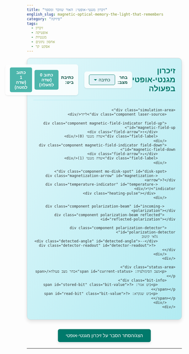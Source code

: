 ```yaml
---
title: "זיכרון מגנטי-אופטי: האור שזוכר ומספר"
english_slug: magnetic-optical-memory-the-light-that-remembers
category: "פיזיקה"
tags:
  - זיכרון
  - אופטיקה
  - מגנטיות
  - אחסון נתונים
  - אפקט קר
---
```


<div id="mo-simulation" class="simulation-container">
    <div class="simulation-header">
        <div class="simulation-title">זיכרון מגנטי-אופטי בפעולה</div>
        <div class="controls-panel">
            <div class="control-group">
                <label for="mode-select">בחר מצב:</label>
                <select id="mode-select" class="control-select">
                    <option value="write">כתיבה</option>
                    <option value="read">קריאה</option>
                </select>
            </div>
            <div id="write-controls" class="control-group action-controls">
                <label>כתיבת ביט:</label>
                <button class="control-button" id="set-bit-0" data-bit="0">כתוב 0 (שדה למעלה)</button>
                <button class="control-button" id="set-bit-1" data-bit="1">כתוב 1 (שדה למטה)</button>
            </div>
            <div id="read-controls" class="control-group action-controls" style="display: none;">
                <!-- Read mode is triggered by mode switch and simulation flow -->
                 <button class="control-button" id="read-button">בצע קריאה</button>
            </div>
        </div>
    </div>

    <div class="simulation-area">
        <div class="component laser-source">לייזר</div>

        <div class="component magnetic-field-indicator field-up" id="magnetic-field-up">
            <div class="field-arrow">↑</div>
            <div class="field-label">שדה מגנטי (0)</div>
        </div>
        <div class="component magnetic-field-indicator field-down" id="magnetic-field-down">
            <div class="field-arrow">↓</div>
            <div class="field-label">שדה מגנטי (1)</div>
        </div>

        <div class="component mo-disk-spot" id="disk-spot">
            <div class="magnetization-arrow" id="magnetization-arrow">?</div>
            <div class="temperature-indicator" id="temperature-indicator">קר</div>
             <div class="heating-pulse"></div>
        </div>

         <div class="component polarization-beam" id="incoming-polarization"></div>
         <div class="component polarization-beam reflected" id="reflected-polarization"></div>

        <div class="component polarization-detector" id="polarization-detector">
            גלאי קיטוב
            <div class="detected-angle" id="detected-angle">--</div>
             <div class="detector-readout" id="detector-readout">?</div>
        </div>
    </div>

    <div class="status-area">
        <p>מצב הסימולציה: <span id="current-status">בחר מצב פעולה</span></p>
        <div class="bit-info">
            <p>ביט אגור: <span id="stored-bit" class="bit-value">?</span></p>
            <p>ביט שנקרא: <span id="read-bit" class="bit-value">?</span></p>
        </div>
    </div>
</div>

<style>
/* General Layout and Styling */
#mo-simulation {
    font-family: 'Varela Round', sans-serif; /* More modern font */
    direction: rtl; /* Right-to-left */
    border: 1px solid #d1d1d1;
    padding: 20px;
    margin-bottom: 25px;
    background: linear-gradient(to bottom right, #e0f7fa, #b2ebf2); /* Soft gradient background */
    border-radius: 12px;
    box-shadow: 0 6px 12px rgba(0, 0, 0, 0.1);
    color: #333;
}

.simulation-header {
    display: flex;
    justify-content: space-between;
    align-items: center;
    margin-bottom: 25px;
    padding-bottom: 15px;
    border-bottom: 1px solid #b2ebf2;
}

.simulation-title {
    font-size: 1.8em;
    font-weight: bold;
    color: #00796b; /* Teal color */
}

.controls-panel {
    display: flex;
    gap: 20px;
    align-items: center;
}

.control-group {
    display: flex;
    align-items: center;
    gap: 8px;
    background-color: rgba(255, 255, 255, 0.8);
    padding: 10px 15px;
    border-radius: 8px;
    box-shadow: 0 2px 4px rgba(0, 0, 0, 0.08);
}

.control-group label {
    font-weight: bold;
    color: #004d40; /* Darker teal */
}

.control-select, .control-button {
    padding: 8px 15px;
    border: 1px solid #00796b;
    border-radius: 5px;
    cursor: pointer;
    font-size: 1em;
    transition: background-color 0.3s ease, transform 0.1s ease;
}

.control-select {
    background-color: #e0f2f7;
    color: #004d40;
    appearance: none; /* Remove default arrow */
    background-image: url('data:image/svg+xml;utf8,<svg fill="%2300796b" height="24" viewBox="0 0 24 24" width="24" xmlns="http://www.w3.org/2000/svg"><path d="M7 10l5 5 5-5z"/><path d="M0 0h24v24H0z" fill="none"/></svg>');
    background-repeat: no-repeat;
    background-position: left 8px center; /* Position arrow on the left */
    padding-left: 30px; /* Space for arrow */
}

.control-button {
    background-color: #4db6ac; /* Light teal */
    color: white;
    font-weight: bold;
    border: none;
}

.control-button:hover {
    background-color: #26a69a; /* Darker teal on hover */
}

.control-button:active {
    transform: scale(0.98);
}

.control-button:disabled {
    background-color: #b2dfdb;
    cursor: not-allowed;
}


.simulation-area {
    position: relative;
    width: 100%;
    min-height: 450px; /* Increased height for visual flow */
    background-color: #ffffff;
    border: 1px solid #b2ebf2;
    border-radius: 8px;
    box-shadow: inset 0 0 8px rgba(0, 0, 0, 0.05);
    padding: 20px;
    display: flex;
    justify-content: center; /* Center content horizontally */
    align-items: flex-start; /* Align content to the top */
}

.component {
    position: absolute;
    text-align: center;
    padding: 8px 12px;
    border-radius: 6px;
    font-size: 0.9em;
    white-space: nowrap;
}

.laser-source {
    top: 20px;
    left: 50%;
    transform: translateX(-50%);
    background-color: #e57373; /* Light red */
    color: white;
    font-weight: bold;
    z-index: 20; /* Above beams initially */
}

.magnetic-field-indicator {
    top: 50%;
    transform: translateY(-50%);
    background-color: rgba(100, 181, 246, 0.9); /* Light blue with opacity */
    color: #0d47a1; /* Dark blue */
    font-weight: bold;
    box-shadow: 0 0 10px rgba(66, 165, 245, 0.5); /* Blue glow */
    opacity: 0; /* Hidden by default */
    transition: opacity 0.5s ease, transform 0.5s ease;
    display: flex;
    flex-direction: column;
    align-items: center;
    gap: 4px;
    width: 80px;
    padding: 10px;
}

.magnetic-field-indicator.field-up {
    right: 10%; /* Position on the right for RTL */
    transform: translateY(-50%) translateX(20px); /* Start slightly off-screen */
}

.magnetic-field-indicator.field-down {
    left: 10%; /* Position on the left for RTL */
    transform: translateY(-50%) translateX(-20px); /* Start slightly off-screen */
}

.magnetic-field-indicator.active {
    opacity: 1;
     transform: translateY(-50%) translateX(0);
}

.field-arrow {
    font-size: 1.8em;
    font-weight: bold;
}

.field-label {
    font-size: 0.8em;
}


.mo-disk-spot {
    width: 100px;
    height: 100px;
    background-color: #80cbc4; /* Cool state */
    border-radius: 50%;
    display: flex;
    flex-direction: column;
    justify-content: center;
    align-items: center;
    position: absolute;
    top: 150px; /* Center vertically in the intended flow */
    left: 50%;
    transform: translateX(-50%);
    transition: background-color 0.6s ease, transform 0.3s ease;
    overflow: visible; /* Allow pulse animation to extend */
    border: 3px solid #004d40; /* Dark teal border */
    box-shadow: 0 4px 8px rgba(0,0,0,0.15);
    z-index: 5; /* Below beams initially */
}

.mo-disk-spot.hot {
    background-color: #ffab91; /* Hot state */
     box-shadow: 0 4px 15px rgba(255, 87, 34, 0.6); /* Orange glow */
}

.heating-pulse {
    position: absolute;
    top: 50%;
    left: 50%;
    transform: translate(-50%, -50%);
    width: 0;
    height: 0;
    background-color: rgba(255, 87, 34, 0.7); /* Pulse color */
    border-radius: 50%;
    opacity: 0;
    transition: all 0.8s ease-out;
     z-index: -1; /* Behind main spot content */
}

.mo-disk-spot.heating .heating-pulse {
    animation: pulse-heat 1.5s ease-out forwards;
}

@keyframes pulse-heat {
    0% { width: 0; height: 0; opacity: 0.7; }
    50% { width: 150px; height: 150px; opacity: 0.3; }
    100% { width: 200px; height: 200px; opacity: 0; }
}


.magnetization-arrow {
    font-size: 3.5em; /* Larger arrow */
    font-weight: bolder;
    color: #0d47a1; /* Dark blue */
    transition: transform 0.5s ease-in-out;
}

.magnetization-arrow.up {
    transform: rotate(0deg);
}

.magnetization-arrow.down {
    transform: rotate(180deg);
}

.temperature-indicator {
    position: absolute;
    bottom: -20px; /* Below the disk */
    left: 50%;
    transform: translateX(-50%);
    font-size: 0.85em;
    color: #333;
    background-color: rgba(255, 255, 255, 0.9);
    padding: 3px 8px;
    border-radius: 4px;
    box-shadow: 0 1px 3px rgba(0,0,0,0.1);
}

.polarization-beam {
     position: absolute;
     width: 8px; /* Thicker beam */
     height: 120px; /* Longer beam */
     background: linear-gradient(to bottom, rgba(255,238,88,0.9), rgba(255,160,0,0.9)); /* Yellow/Orange polarized light */
     left: calc(50% - 4px); /* Center over the spot */
     transform-origin: center top;
     top: 60px; /* Starts below laser */
     opacity: 0; /* Hidden initially */
     transition: transform 0.6s ease-in-out, opacity 0.5s ease, top 0.6s ease;
     z-index: 8; /* Above disk, below laser source */
     box-shadow: 0 0 10px rgba(255, 160, 0, 0.5); /* Orange glow */
}

#incoming-polarization {
     height: 90px; /* Length to hit the disk */
     transform: translateY(0); /* Start position */
     opacity: 0;
}

#reflected-polarization {
    top: calc(60px + 90px); /* Starts exactly where incoming beam hits disk */
    transform-origin: center top; /* Rotate from the point of reflection */
    transform: rotate(0deg); /* Initial state */
    height: 100px; /* Length reflecting upwards */
    background: linear-gradient(to top, rgba(255,238,88,0.9), rgba(255,160,0,0.9)); /* Gradient direction reversed */
    opacity: 0;
}

.polarization-detector {
    position: absolute;
    bottom: 20px;
    left: 50%;
    transform: translateX(-50%);
    background-color: #bdbdbd; /* Grey color */
    color: #424242;
    padding: 10px 15px;
    border-radius: 8px;
    text-align: center;
    width: 150px;
    opacity: 0; /* Hidden initially */
    transition: opacity 0.5s ease;
    box-shadow: 0 2px 5px rgba(0,0,0,0.1);
    font-weight: bold;
    z-index: 8; /* Same as beams */
}

.detected-angle {
    margin-top: 5px;
    font-weight: bold;
    color: #004d40; /* Dark teal */
    font-size: 1.1em;
}

.detector-readout {
    margin-top: 8px;
    font-size: 1.6em;
    font-weight: bolder;
    color: #e65100; /* Deep Orange */
}

/* Status Area Styling */
.status-area {
    margin-top: 25px;
    padding-top: 15px;
    border-top: 1px solid #b2ebf2;
    text-align: center;
    font-size: 1em;
    color: #004d40;
}

.status-area p {
    margin-bottom: 8px;
    font-weight: bold;
}

.status-area span {
    font-weight: normal;
    color: #333;
}

.bit-info {
    display: flex;
    justify-content: center;
    gap: 30px;
    margin-top: 10px;
}

.bit-value {
    font-weight: bold;
    color: #e65100; /* Deep Orange */
    font-size: 1.1em;
}


/* Explanation Section Styling */
button#toggle-explanation {
    display: block;
    margin: 30px auto 20px auto;
    padding: 12px 25px;
    font-size: 1.1em;
    cursor: pointer;
    background-color: #00796b; /* Teal */
    color: white;
    border: none;
    border-radius: 6px;
    transition: background-color 0.3s ease;
    font-family: 'Varela Round', sans-serif;
    box-shadow: 0 4px 8px rgba(0, 0, 0, 0.1);
}

button#toggle-explanation:hover {
    background-color: #004d40; /* Darker teal */
}

#explanation-content {
    border: 1px solid #d1d1d1;
    padding: 20px;
    background-color: #ffffff;
    border-radius: 12px;
    box-shadow: 0 6px 12px rgba(0, 0, 0, 0.08);
    display: none; /* Hidden by default */
    line-height: 1.7;
    color: #333;
}

#explanation-content h2, #explanation-content h3 {
    color: #00796b;
    margin-top: 20px;
    margin-bottom: 10px;
    border-bottom: 1px solid #e0f2f7;
    padding-bottom: 5px;
}

#explanation-content h2 {
    font-size: 1.6em;
}

#explanation-content h3 {
    font-size: 1.3em;
}

#explanation-content p {
    margin-bottom: 15px;
}

#explanation-content ol, #explanation-content ul {
    margin-bottom: 15px;
    padding-right: 20px; /* Indent list items */
}

#explanation-content li {
    margin-bottom: 8px;
}

#explanation-content strong {
    color: #004d40;
}

/* Add some basic responsive adjustments */
@media (max-width: 768px) {
    .simulation-header {
        flex-direction: column;
        align-items: flex-start;
        gap: 15px;
    }
    .controls-panel {
        flex-direction: column;
        gap: 10px;
        width: 100%;
    }
    .control-group {
        width: 100%;
        justify-content: center;
        flex-wrap: wrap;
    }
     .simulation-area {
         min-height: 400px;
     }
     .component {
         position: static; /* Allow components to stack */
         transform: none !important; /* Override absolute positioning transforms */
         margin-bottom: 15px; /* Add space between stacked components */
     }
     .mo-disk-spot {
         width: 80px;
         height: 80px;
     }
     .magnetization-arrow {
         font-size: 2.5em;
     }
     .heating-pulse {
         /* May need specific adjustments for stacked layout */
     }
     .polarization-beam, #reflected-polarization {
         display: none; /* Hide complex animations on small screens */
     }
     .polarization-detector {
         width: auto;
     }
}

</style>

<button id="toggle-explanation">הצג/הסתר הסבר על זיכרון מגנטי-אופטי</button>

<div id="explanation-content">
    <h2>קסם האור והמגנט: איך זיכרון מגנטי-אופטי עובד?</h2>
    <p>דמיינו דיסק שמצד אחד נראה כמו תקליטור רגיל, אבל מצד שני יכול לשמור ולמחוק מידע שוב ושוב! זה בדיוק הקסם שמאחורי זיכרון מגנטי-אופטי (MO). במקום להשתמש רק במגנטיות כמו בדיסק קשיח, או רק באור כמו בתקליטור חד-פעמי, זיכרון MO מחבר בין שני העולמות כדי לאחסן נתונים בצורה יציבה וניתנת לשינוי.</p>

    <h3>לב הטכנולוגיה: מגנטיות שמושפעת מחום</h3>
    <p>החומר הסודי בדיסק MO הוא שכבה דקה של חומר מיוחד (למשל, סגסוגת של מתכות נדירות עם ברזל). החומר הזה הוא מגנטי, אבל יש לו תכונה מעניינת: מעל טמפרטורה מסוימת, הנקראת 'טמפרטורת קירי', הוא מאבד את ה'זיכרון' המגנטי שלו. בטמפרטורה הזו, קל מאוד לשנות את כיוון המגנוט שלו באמצעות שדה מגנטי חיצוני חלש.</p>

    <h3>שלב 1: כתיבת המידע (הפיכת המגנט בעזרת לייזר)</h3>
    <p>כדי לכתוב ביט מידע (0 או 1) על הדיסק, מתרחשים שני דברים במקביל:</p>
    <ol>
        <li><strong>חימום נקודתי בלייזר:</strong> קרן לייזר חזקה יחסית מתמקדת בנקודה זעירה על הדיסק ומחממת אותה במהירות מעל טמפרטורת קירי. בנקודה זו, החומר "שוכח" את המגנוט הקודם שלו.</li>
        <li><strong>הפעלת שדה מגנטי:</strong> בזמן שהנקודה חמה, מופעל עליה שדה מגנטי חיצוני חלש בכיוון הרצוי - למעלה עבור 0, או למטה עבור 1. כשהנקודה מתקררת (מיד לאחר שהלייזר מפסיק לחמם אותה), החומר "זוכר" את כיוון השדה שהיה שם ברגע הקירור, ושומר עליו גם לאחר שהשדה החיצוני מוסר. כך נכתב הביט.</li>
    </ol>
     <p><strong>טיפ למתקדמים:</strong> לרוב, כתיבה מלאה כללה למעשה שתי פעולות: מחיקה (חימום והפעלת שדה בכיוון ניטרלי או קבוע) ולאחר מכן כתיבה (חימום והפעלת שדה בכיוון הרצוי). זה הפך את הכתיבה לאיטית יחסית.</p>

    <h3>שלב 2: קריאת המידע (גילוי סיבוב האור)</h3>
    <p>הקריאה היא החלק המגניב והאופטי של הסיפור, והיא לא משנה את המידע האגור:</p>
    <ol>
        <li><strong>לייזר עדין ומקוטב:</strong> קרן לייזר חלשה (שלא מחממת את הדיסק) מוקרנת על הנקודה. קרן זו מקוטבת, כלומר גלי האור שלה מתנדנדים רק בכיוון אחד (נניח, אנכית).</li>
        <li><strong>אפקט קר - הריקוד המגנטי של האור:</strong> כשהאור הזה מוחזר מהנקודה הממוגנטת, כיוון המגנוט של הנקודה גורם למישור הקיטוב של האור המוחזר להסתובב בזווית קטנה מאוד. הכיוון של הסיבוב הזה (ימינה או שמאלה) תלוי בכיוון המגנוט של הנקודה (למעלה או למטה). זהו 'אפקט קר המגנטו-אופטי'.</li>
        <li><strong>גלאי הקיטוב קולט:</strong> האור המוחזר עובר דרך גלאי קיטוב. הגלאי הזה יודע לזהות את זווית הקיטוב של האור. אם האור הסתובב ימינה, זה אומר שהנקודה ממוגנטת בכיוון 0; אם הסתובב שמאלה, זה אומר 1 (או להיפך, תלוי בתכנון המערכת). כך המערכת 'קוראת' את הביט האגור.</li>
    </ol>

    <h3>למה זה לא איתנו היום?</h3>
    <p>למרות שהיה לזיכרון MO יתרונות כמו עמידות ויכולת מחיקה וכתיבה רב פעמית (בניגוד לתקליטורים צרובים חד-פעמיים), היו לו חסרונות משמעותיים שהביאו לדעיכתו מול טכנולוגיות אחרות. העיקרי שבהם היה המהירות: תהליך הכתיבה שדורש חימום וקירור היה איטי משמעותית מדי בהשוואה לכוננים קשיחים שהלכו והשתפרו במהירות. בנוסף, הדרייבים והמדיות היו יקרים יותר, והקיבולת, למרות שגדלה עם השנים, נותרה נמוכה יותר ממתחרים אחרים.</p>

    <h3>לסיכום</h3>
    <p>זיכרון מגנטי-אופטי הוא דוגמה מצוינת לשילוב גאוני של עקרונות מפיזיקה שונים - מגנטיות, חום ואופטיקה - כדי ליצור אמצעי אחסון ייחודי שסיפק פתרון מעניין לצורך באחסון מידע ארכיוני וניתן לשינוי בתקופה שלפני עידן ה-USB והענן.</p>
</div>

<script>
document.addEventListener('DOMContentLoaded', () => {
    const modeSelect = document.getElementById('mode-select');
    const writeControls = document.getElementById('write-controls');
    const readControls = document.getElementById('read-controls');
    const setBit0Button = document.getElementById('set-bit-0');
    const setBit1Button = document.getElementById('set-bit-1');
    const readButton = document.getElementById('read-button'); // Added read button
    const diskSpot = document.getElementById('disk-spot');
    const magnetizationArrow = document.getElementById('magnetization-arrow');
    const temperatureIndicator = document.getElementById('temperature-indicator');
    const magneticFieldUp = document.getElementById('magnetic-field-up');
    const magneticFieldDown = document.getElementById('magnetic-field-down');
    const incomingPolarization = document.getElementById('incoming-polarization');
    const reflectedPolarization = document.getElementById('reflected-polarization');
    const polarizationDetector = document.getElementById('polarization-detector');
    const detectedAngleSpan = document.getElementById('detected-angle'); // Renamed for clarity
     const detectorReadout = document.getElementById('detector-readout'); // Added for clarity
    const currentStatus = document.getElementById('current-status');
    const storedBitSpan = document.getElementById('stored-bit');
    const readBitSpan = document.getElementById('read-bit');
    const toggleExplanationButton = document.getElementById('toggle-explanation');
    const explanationContent = document.getElementById('explanation-content');
    const heatingPulse = diskSpot.querySelector('.heating-pulse'); // Get the pulse element

    let storedBit = '?'; // Can be '0', '1', or '?'
    const kerrRotationDegrees = 15; // Example angle in degrees for Kerr effect (made it slightly larger for visibility)
    let isSimulating = false; // Flag to prevent multiple operations at once

    // --- Helper Functions ---

    function updateStatus(statusText) {
        currentStatus.textContent = statusText;
    }

    function setStoredBit(bit) {
        storedBit = bit;
        storedBitSpan.textContent = storedBit === '?' ? '?' : bit;
        magnetizationArrow.className = 'magnetization-arrow'; // Reset class
        if (storedBit === '0') {
            magnetizationArrow.classList.add('up');
            magnetizationArrow.textContent = '↑';
            magnetizationArrow.style.opacity = '1';
        } else if (storedBit === '1') {
            magnetizationArrow.classList.add('down');
            magnetizationArrow.textContent = '↓';
            magnetizationArrow.style.opacity = '1';
        } else {
             magnetizationArrow.textContent = '?';
             magnetizationArrow.style.opacity = '0.5'; // Indicate unknown state visually
        }
         readBitSpan.textContent = '?'; // Reset read bit on change
         detectedAngleSpan.textContent = '--'; // Reset detected angle
         detectorReadout.textContent = '?'; // Reset detector readout
    }

    function setTemperature(state) {
        diskSpot.classList.remove('hot', 'cool', 'heating');
        diskSpot.classList.add(state);
        temperatureIndicator.textContent = state === 'hot' ? 'חם (מעל Tc)' : 'קר (מתחת לTc)';
         if (state === 'hot') {
             diskSpot.classList.add('heating'); // Trigger pulse animation
         }
    }

    function showMagneticField(direction) {
        magneticFieldUp.classList.remove('active');
        magneticFieldDown.classList.remove('active');
        if (direction === 'up') {
            magneticFieldUp.classList.add('active');
        } else if (direction === 'down') {
            magneticFieldDown.classList.add('active');
        }
    }

     function showPolarizationBeams(incomingOpacity, reflectedOpacity, reflectedRotation = 0) {
         incomingPolarization.style.opacity = incomingOpacity;
         reflectedPolarization.style.opacity = reflectedOpacity;

         // Reset rotation immediately if hiding
         if (reflectedOpacity === 0) {
             reflectedPolarization.style.transition = 'none';
             reflectedPolarization.style.transform = 'rotate(0deg)';
             // Force reflow to apply the non-transitioned change before setting transition back
             reflectedPolarization.offsetHeight;
         }

         // Apply rotation with transition if showing
         if (reflectedOpacity > 0) {
             reflectedPolarization.style.transition = 'transform 1s ease-in-out, opacity 0.5s ease';
             reflectedPolarization.style.transform = `rotate(${reflectedRotation}deg)`;
         }
     }

    function showDetector(opacity) {
        polarizationDetector.style.opacity = opacity;
        detectedAngleSpan.style.opacity = opacity;
         detectorReadout.style.opacity = opacity;
    }

    function setControlsEnabled(enabled) {
        modeSelect.disabled = !enabled;
        setBit0Button.disabled = !enabled;
        setBit1Button.disabled = !enabled;
        readButton.disabled = !enabled;
         isSimulating = !enabled;
    }


    // --- Mode Handling ---

    function setMode(mode) {
         if (isSimulating) return; // Prevent mode change during simulation

        if (mode === 'write') {
            writeControls.style.display = 'flex'; // Use flex for layout
            readControls.style.display = 'none';
             showPolarizationBeams(0, 0); // Hide light beams
             showDetector(0); // Hide detector
            updateStatus('בחר ביט לכתיבה על הדיסק');
             // Ensure spot is cool and magnetization is visible based on stored bit
             setTemperature('cool');
             showMagneticField('none');
             setStoredBit(storedBit); // Refresh magnetization arrow
        } else if (mode === 'read') {
            writeControls.style.display = 'none';
            readControls.style.display = 'block';
             showMagneticField('none'); // Hide magnetic fields
            updateStatus('מוכן לקריאה. לחץ "בצע קריאה"');
             // Ensure spot is cool
             setTemperature('cool');
            // Show polarization beams and detector structure (will become visible with opacity)
            showPolarizationBeams(0, 0); // Start hidden, animation will show
            showDetector(1); // Detector background appears, text hidden
            detectedAngleSpan.textContent = '--';
             detectorReadout.textContent = '?';
        }
    }

    // --- Write Process Simulation ---

    function startWrite(bit) {
         if (isSimulating) return;
         setControlsEnabled(false);

        updateStatus(`מתחיל תהליך כתיבת ביט ${bit}...`);
        setStoredBit('?'); // Indicate state change is starting

        // Step 1: Apply Magnetic Field
        setTimeout(() => {
             showMagneticField(bit === '0' ? 'up' : 'down');
             updateStatus(`מפעיל שדה מגנטי בכיוון ${bit === '0' ? 'למעלה' : 'למטה'}`);
        }, 500); // Delay before field appears

        // Step 2: Heat with Laser
        setTimeout(() => {
            setTemperature('hot');
            updateStatus('מחמם את הנקודה עם לייזר...');
        }, 1500); // Delay after field appears

        // Step 3: Spot is Hot and Field is On - Magnetization changes
        setTimeout(() => {
             updateStatus(`נקודה חמה, שדה פעיל. משנה מגנוט...`);
        }, 2500); // Delay during hot phase

        // Step 4: Cool down, Magnetization locks, Field removed
        setTimeout(() => {
            setTemperature('cool');
            setStoredBit(bit); // Lock in the new bit
            showMagneticField('none');
            updateStatus(`התקררות הסתיימה. ביט ${bit} נכתב ואוחסן!`);
             setControlsEnabled(true);
        }, 3500); // Delay for cooling/locking

    }

    // --- Read Process Simulation ---

    function performRead() {
        if (isSimulating) return;

        if (storedBit === '?') {
            updateStatus('אין ביט אגור לקריאה.');
            readBitSpan.textContent = '?';
            detectedAngleSpan.textContent = '--';
            detectorReadout.textContent = '?';
             showPolarizationBeams(0, 0); // Ensure beams are off
             showDetector(1); // Keep detector visible but show no reading
            return;
        }

         setControlsEnabled(false);
        updateStatus(`מתחיל תהליך קריאת ביט אגור (${storedBit})...`);
         detectedAngleSpan.textContent = '--'; // Reset angle display
         detectorReadout.textContent = '?'; // Reset readout display

        // Step 1: Fire Laser (Low Power) and show incoming beam
        setTimeout(() => {
             updateStatus('שולח קרן לייזר מקוטבת לעבר הדיסק...');
             showPolarizationBeams(1, 0); // Show incoming, hide reflected
        }, 500); // Delay before beam appears

        // Step 2: Beam hits disk, reflected beam appears
         setTimeout(() => {
             updateStatus('הקרן פוגעת בדיסק, האור מוחזר...');
              // Simulate Kerr effect rotation based on stored bit
             let angle = 0;
             if (storedBit === '0') {
                  angle = kerrRotationDegrees; // e.g., Rotate +15 deg for 0
             } else if (storedBit === '1') {
                  angle = -kerrRotationDegrees; // e.g., Rotate -15 deg for 1
             }
              showPolarizationBeams(1, 1, angle); // Show reflected beam with rotation
         }, 1500); // Delay for beam travel to disk and reflection start

        // Step 3: Reflected beam reaches detector, angle is detected
        setTimeout(() => {
             updateStatus('האור המוחזר מגיע לגלאי הקיטוב...');
             let angleDisplay = storedBit === '0' ? `+${kerrRotationDegrees}°` : `-${kerrRotationDegrees}°`;
             detectedAngleSpan.textContent = `זווית: ${angleDisplay}`;
             detectorReadout.textContent = storedBit; // Display the read bit
             readBitSpan.textContent = storedBit;

            updateStatus(`קריאה בוצעה! ביט שנקרא: ${storedBit}`);
             setControlsEnabled(true);
        }, 2500); // Delay for reflected beam travel to detector

         // Step 4: Simulation ends, beams fade out slightly after
         setTimeout(() => {
             showPolarizationBeams(0.5, 0.5, reflectedPolarization.style.transform.match(/rotate\(([^)]+)\)/)[1]); // Keep rotation but reduce opacity
         }, 3500);

    }


    // --- Event Listeners ---

    modeSelect.addEventListener('change', (event) => {
        setMode(event.target.value);
    });

    setBit0Button.addEventListener('click', () => {
        if (modeSelect.value === 'write') {
             startWrite('0');
        }
    });

    setBit1Button.addEventListener('click', () => {
         if (modeSelect.value === 'write') {
            startWrite('1');
        }
    });

     readButton.addEventListener('click', () => {
         if (modeSelect.value === 'read') {
             performRead();
         }
     });

    toggleExplanationButton.addEventListener('click', () => {
        const isHidden = explanationContent.style.display === 'none' || explanationContent.style.display === '';
        explanationContent.style.display = isHidden ? 'block' : 'none';
        toggleExplanationButton.textContent = isHidden ? 'הסתר הסבר על זיכרון מגנטי-אופטי' : 'הצג/הסתר הסבר על זיכרון מגנטי-אופטי';
    });


    // --- Initial Setup ---
     setStoredBit('?'); // Start with no bit stored
    setMode('write'); // Start in write mode
     setControlsEnabled(true); // Ensure controls are enabled initially
});
</script>
---